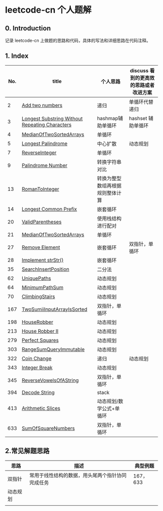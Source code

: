 # leetcode-cn 个人题解

## 0. Introduction

记录 leetcode-cn 上做题的思路和代码，具体的写法和详细思路在代码注释。

## 1. Index

| No.  | title                                                        | 个人思路                         | discuss 看到的更高效的思路或者改进方案 |
| ---- | ------------------------------------------------------------ | -------------------------------- | -------------------------------------- |
| 2    | [Add two numbers](/AddTwoNumbers.java)                       | 递归                             | 单循环代替递归                         |
| 3    | [Longest Substring Without Repeating Characters](/LongestSubstringWithoutRepeatingCharacters.java) | hashmap辅助单循环                | hashset 辅助单循环                     |
| 4    | [MedianOfTwoSortedArrays](/MedianOfTwoSortedArrays.java)     | 单循环                           |                                        |
| 5    | [Longest Palindrome](/LongestPalindrome.java)                | 中心扩散                         | 动态规划                               |
| 7    | [ReverseInteger](/ReverseInteger.java)                       | 单循环                           |                                        |
| 9    | [Palindrome Number](/PalindromeNumber.java)                  | 转换字符串对比                   |                                        |
| 13   | [RomanToInteger](/RomanToInteger.java)                       | 转换为整型数组再根据规则整体计算 |                                        |
| 14   | [Longest Common Prefix](/LongestCommonPrefix.java)           | 嵌套循环                         |                                        |
| 20   | [ValidParentheses](/ValidParentheses)                        | 使用栈结构进行配对               |                                        |
| 21   | [MedianOfTwoSortedArrays](/MedianOfTwoSortedArrays.java)     | 单循环                           |                                        |
| 27   | [Remove Element](/RemoveElement.java)                        | 嵌套循环                         | 双指针，单循环                         |
| 28   | [Implement strStr()](/ImplementStrStr.java)                  | 嵌套循环                         |                                        |
| 35   | [SearchInsertPosition](/SearchInsertPosition.java)           | 二分法                           |                                        |
| 62   | [UniquePaths](/UniquePaths.java)                             | 动态规划                         |                                        |
| 64   | [MinimumPathSum](/MinimumPathSum.java)                       | 动态规划                         |                                        |
| 70   | [ClimbingStairs](/ClimbingStairs.java)                       | 动态规划                         |                                        |
| 167  | [TwoSumiiInputArrayIsSorted](/twopointers/TwoSumiiInputArrayIsSorted.java) | 双指针，单循环                   |                                        |
| 198  | [HouseRobber](/HouseRobber.java)                             | 动态规划                         |                                        |
| 213  | [House Robber II](/HouseRobberII.java)                       | 动态规划                         |                                        |
| 279  | [Perfect Squares](/PerfectSquares.java)                      | 动态规划                         |                                        |
| 303  | [RangeSumQueryImmutable](/RangeSumQueryImmutable.java)       | 动态规划                         |                                        |
| 322  | [Coin Change](/CoinChange.java)                              | 递归                             | 动态规划                               |
| 343  | [Integer Break](/IntegerBreak.java)                          | 动态规划                         |                                        |
| 345  | [ReverseVowelsOfAString](/twopointers/ReverseVowelsOfAString.java) | 双指针，单循环                   |                                        |
| 394  | [Decode String](/DecodeString.java)                          | stack                            |                                        |
| 413  | [Arithmetic Slices](/ArithmeticSlices.java)                  | 动态规划/数学公式+单循环         |                                        |
| 633  | [SumOfSquareNumbers](/twopointers/SumOfSquareNumbers.java)   | 双指针，单循环                   |                                        |



## 2.常见解题思路

| 思路     | 描述                                             | 典型例题 |
| -------- | ------------------------------------------------ | -------- |
| 双指针   | 常用于线性结构的数据，用头尾两个指针协同完成任务 | 167，633 |
| 动态规划 |                                                  |          |
|          |                                                  |          |

